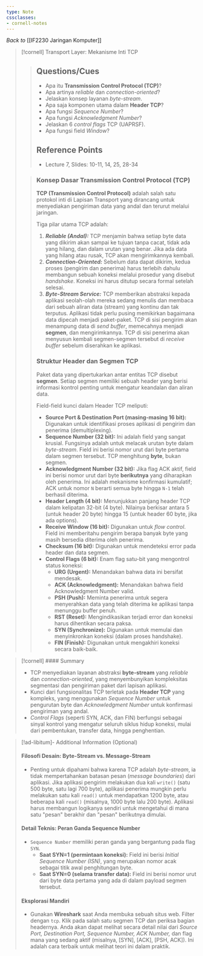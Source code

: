 ```yaml
---
type: Note
cssclasses:
- cornell-notes
---
```


_Back to_ [[IF2230 Jaringan Komputer]]

> [!cornell] Transport Layer: Mekanisme Inti TCP
> 
> > ## Questions/Cues
> > 
> > - Apa itu **Transmission Control Protocol (TCP)**?
> > - Apa artinya _reliable_ dan _connection-oriented_?
> > - Jelaskan konsep layanan _byte-stream_.
> > - Apa saja komponen utama dalam **Header TCP**?
> > - Apa fungsi _Sequence Number_?
> > - Apa fungsi _Acknowledgment Number_?
> > - Jelaskan 6 _control flags_ TCP (UAPRSF).
> > - Apa fungsi field _Window_?
> > 
> > ## Reference Points
> > 
> > - Lecture 7, Slides: 10-11, 14, 25, 28-34
> 
> > ### Konsep Dasar Transmission Control Protocol (TCP)
> > 
> > **TCP (Transmission Control Protocol)** adalah salah satu protokol inti di Lapisan Transport yang dirancang untuk menyediakan pengiriman data yang andal dan terurut melalui jaringan.
> > 
> > Tiga pilar utama TCP adalah:
> > 
> > 1. _**Reliable (Andal):**_ TCP menjamin bahwa setiap byte data yang dikirim akan sampai ke tujuan tanpa cacat, tidak ada yang hilang, dan dalam urutan yang benar. Jika ada data yang hilang atau rusak, TCP akan mengirimkannya kembali.
> > 2. _**Connection-Oriented:**_ Sebelum data dapat dikirim, kedua proses (pengirim dan penerima) harus terlebih dahulu membangun sebuah koneksi melalui prosedur yang disebut _handshake_. Koneksi ini harus ditutup secara formal setelah selesai.
> > 3. _**Byte-Stream Service:**_ TCP memberikan abstraksi kepada aplikasi seolah-olah mereka sedang menulis dan membaca dari sebuah aliran data (stream) yang kontinu dan tak terputus. Aplikasi tidak perlu pusing memikirkan bagaimana data dipecah menjadi paket-paket. TCP di sisi pengirim akan menampung data di _send buffer_, memecahnya menjadi **segmen**, dan mengirimkannya. TCP di sisi penerima akan menyusun kembali segmen-segmen tersebut di _receive buffer_ sebelum diserahkan ke aplikasi.
> > 
> > ### Struktur Header dan Segmen TCP
> > 
> > Paket data yang dipertukarkan antar entitas TCP disebut **segmen**. Setiap segmen memiliki sebuah header yang berisi informasi kontrol penting untuk mengatur keandalan dan aliran data.
> > 
> > Field-field kunci dalam Header TCP meliputi:
> > 
> > - **Source Port & Destination Port (masing-masing 16 bit):** Digunakan untuk identifikasi proses aplikasi di pengirim dan penerima (demultiplexing).
> > - **Sequence Number (32 bit):** Ini adalah field yang sangat krusial. Fungsinya adalah untuk melacak urutan byte dalam _byte-stream_. Field ini berisi nomor urut dari byte pertama dalam segmen tersebut. TCP menghitung **byte**, bukan segmen.
> > - **Acknowledgment Number (32 bit):** Jika flag ACK aktif, field ini berisi nomor urut dari byte **berikutnya** yang diharapkan oleh penerima. Ini adalah mekanisme konfirmasi kumulatif; ACK untuk nomor `N` berarti semua byte hingga `N-1` telah berhasil diterima.
> > - **Header Length (4 bit):** Menunjukkan panjang header TCP dalam kelipatan 32-bit (4 byte). Nilainya berkisar antara 5 (untuk header 20 byte) hingga 15 (untuk header 60 byte, jika ada options).
> > - **Receive Window (16 bit):** Digunakan untuk _flow control_. Field ini memberitahu pengirim berapa banyak byte yang masih bersedia diterima oleh penerima.
> > - **Checksum (16 bit):** Digunakan untuk mendeteksi error pada header dan data segmen.
> > - **Control Flags (6 bit):** Enam flag satu-bit yang mengontrol status koneksi:
> >     - **URG (Urgent):** Menandakan bahwa data ini bersifat mendesak.
> >     - **ACK (Acknowledgment):** Menandakan bahwa field Acknowledgment Number valid.
> >     - **PSH (Push):** Meminta penerima untuk segera menyerahkan data yang telah diterima ke aplikasi tanpa menunggu buffer penuh.
> >     - **RST (Reset):** Mengindikasikan terjadi error dan koneksi harus dihentikan secara paksa.
> >     - **SYN (Synchronize):** Digunakan untuk memulai dan menyinkronkan koneksi (dalam proses handshake).
> >     - **FIN (Finish):** Digunakan untuk mengakhiri koneksi secara baik-baik.

> [!cornell] #### Summary
> 
> - TCP menyediakan layanan abstraksi **byte-stream** yang _reliable_ dan _connection-oriented_, yang menyembunyikan kompleksitas segmentasi dan pengiriman paket dari lapisan aplikasi.
> - Kunci dari fungsionalitas TCP terletak pada **Header TCP** yang kompleks, yang menggunakan _Sequence Number_ untuk pengurutan byte dan _Acknowledgment Number_ untuk konfirmasi pengiriman yang andal.
> - _Control Flags_ (seperti SYN, ACK, dan FIN) berfungsi sebagai sinyal kontrol yang mengatur seluruh siklus hidup koneksi, mulai dari pembentukan, transfer data, hingga penghentian.

> [!ad-libitum]- Additional Information (Optional)
> 
> #### Filosofi Desain: Byte-Stream vs. Message-Stream
> 
> - Penting untuk dipahami bahwa karena TCP adalah _byte-stream_, ia tidak mempertahankan batasan pesan (_message boundaries_) dari aplikasi. Jika aplikasi pengirim melakukan dua kali `write()` (satu 500 byte, satu lagi 700 byte), aplikasi penerima mungkin perlu melakukan satu kali `read()` untuk mendapatkan 1200 byte, atau beberapa kali `read()` (misalnya, 1000 byte lalu 200 byte). Aplikasi harus membangun logikanya sendiri untuk mengetahui di mana satu "pesan" berakhir dan "pesan" berikutnya dimulai.
> 
> #### Detail Teknis: Peran Ganda Sequence Number
> 
> - `Sequence Number` memiliki peran ganda yang bergantung pada flag `SYN`.
>     - **Saat SYN=1 (permintaan koneksi):** Field ini berisi _Initial Sequence Number (ISN)_, yang merupakan nomor acak sebagai titik awal penghitungan byte.
>     - **Saat SYN=0 (selama transfer data):** Field ini berisi nomor urut dari byte data pertama yang ada di dalam payload segmen tersebut.
> 
> #### Eksplorasi Mandiri
> 
> - Gunakan **Wireshark** saat Anda membuka sebuah situs web. Filter dengan `tcp`. Klik pada salah satu segmen TCP dan periksa bagian headernya. Anda akan dapat melihat secara detail nilai dari _Source Port, Destination Port, Sequence Number, ACK Number,_ dan flag mana yang sedang aktif (misalnya, [SYN], [ACK], [PSH, ACK]). Ini adalah cara terbaik untuk melihat teori ini dalam praktik.